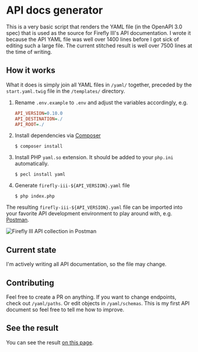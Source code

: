 # API docs generator
This is a very basic script that renders the YAML file (in the OpenAPI 3.0 spec) that is used as the source for Firefly III's API documentation. I wrote it because the API YAML file was well over 1400 lines before I got sick of editing such a large file. The current stitched result is well over 7500 lines at the time of writing.


## How it works
What it does is simply join all YAML files in `/yaml/` together, preceded by the `start.yaml.twig` file in the `/templates/` directory.

1. Rename `.env.example` to `.env` and adjust the variables accordingly, e.g.

    ```ini
    API_VERSION=0.10.0
    API_DESTINATION=./
    API_ROOT=./
    ```

2. Install dependencies via [Composer](https://getcomposer.org/)

    `$ composer install`

3. Install PHP `yaml.so` extension. It should be added to your `php.ini` automatically.

    `$ pecl install yaml`

4. Generate `firefly-iii-${API_VERSION}.yaml` file

    `$ php index.php`

The resulting `firefly-iii-${API_VERSION}.yaml` file can be imported into your favorite API development environment to play around with, e.g. [Postman](https://www.getpostman.com/).

![Firefly III API collection in Postman](postman-firefly-iii-collection.png "Firefly III API collection in Postman")

## Current state
I'm actively writing all API documentation, so the file may change.

## Contributing
Feel free to create a PR on anything. If you want to change endpoints, check out `/yaml/paths`. Or edit objects in `/yaml/schemas`. This is my first API document so feel free to tell me how to improve.

## See the result
You can see the result [on this page](https://api-docs.firefly-iii.org/).
